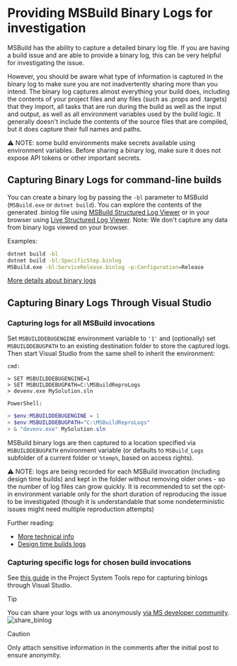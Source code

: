 # Providing MSBuild Binary Logs for investigation

MSBuild has the ability to capture a detailed binary log file.  If you are having a build issue and are able to provide a binary log, this can be very helpful for investigating the issue.

However, you should be aware what type of information is captured in the binary log to make sure you are not inadvertently sharing more than you intend.  The binary log captures almost everything your build does, including the contents of your project files and any files (such as .props and .targets) that they import, all tasks that are run during the build as well as the input and output, as well as all environment variables used by the build logic.  It generally doesn't include the contents of the source files that are compiled, but it does capture their full names and paths.

⚠ NOTE: some build environments make secrets available using environment variables. Before sharing a binary log, make sure it does not expose API tokens or other important secrets.

## Capturing Binary Logs for command-line builds

You can create a binary log by passing the `-bl` parameter to MSBuild (`MSBuild.exe` or `dotnet build`). You can explore the contents of the generated .binlog file using [MSBuild Structured Log Viewer](http://msbuildlog.com/) or in your browser using [Live Structured Log Viewer](https://live.msbuildlog.com). Note: We don't capture any data from binary logs viewed on your browser.

Examples:

```sh
dotnet build -bl
dotnet build -bl:SpecificStep.binlog
MSBuild.exe -bl:ServiceRelease.binlog -p:Configuration=Release
```

[More details about binary logs](Binary-Log.md)

## Capturing Binary Logs Through Visual Studio

### Capturing logs for all MSBuild invocations

Set `MSBUILDDEBUGENGINE` environment variable to `'1'` and (optionally) set `MSBUILDDEBUGPATH` to an existing destination folder to store the captured logs. Then start Visual Studio from the same shell to inherit the environment:

`cmd:`

```batch
> SET MSBUILDDEBUGENGINE=1
> SET MSBUILDDEBUGPATH=C:\MSBuildReproLogs
> devenv.exe MySolution.sln
```

`PowerShell:`

```powershell
> $env:MSBUILDDEBUGENGINE = 1
> $env:MSBUILDDEBUGPATH="C:\MSBuildReproLogs"
> & "devenv.exe" MySolution.sln
```

MSBuild binary logs are then captured to a location specified via `MSBUILDDEBUGPATH` environment variable (or defaults to `MSBuild_Logs` subfolder of a current folder or `%temp%`, based on access rights).

⚠ NOTE: logs are being recorded for each MSBuild invocation (including design time builds) and kept in the folder without removing older ones - so the number of log files can grow quickly. It is recommended to set the opt-in environment variable only for the short duration of reproducing the issue to be investigated (though it is understandable that some nondeterministic issues might need multiple reproduction attempts)

Further reading:

* [More technical info](Building-Testing-and-Debugging-on-Full-Framework-MSBuild.md#logs)
* [Design time builds logs](https://github.com/dotnet/project-system/blob/main/docs/repo/debugging/design-time-builds.md#gathering-full-fidelity-binlogs)

### Capturing specific logs for chosen build invocations

See [this guide](https://github.com/dotnet/project-system-tools) in the Project System Tools repo for capturing binlogs through Visual Studio.

> [!TIP]
> You can share your logs with us anonymously [via MS developer community](https://developercommunity.microsoft.com/dotnet/report).
![share_binlog](https://github.com/user-attachments/assets/dd792afe-9687-4d19-83b2-38abe11000a3)


> [!CAUTION]
> Only attach sensitive information in the comments after the initial post to ensure anonymity.

